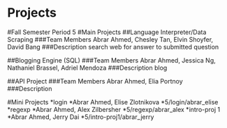 Projects
========
#Fall Semester
Period 5
#Main Projects
##Language Interpreter/Data Scraping
###Team Members
Abrar Ahmed, Chesley Tan, Elvin Shoyfer, David Bang
###Description
search web for answer to submitted question

##Blogging Engine (SQL)
###Team Members
Abrar Ahmed, Jessica Ng, Nathaniel Brassel, Adriel Mendoza
###Description
blog

##API Project
###Team Members
Abrar Ahmed, Elia Portnoy
###Description


#Mini Projects
*login
  *Abrar Ahmed, Elise Zlotnikova
  *5/login/abrar_elise
*regexp
  *Abrar Ahmed, Alex Zilbersher
  *5/regexp/abrar_alex
*intro-proj 1
  *Abrar Ahmed, Jerry Dai
  *5/intro-proj1/abrar_jerry
